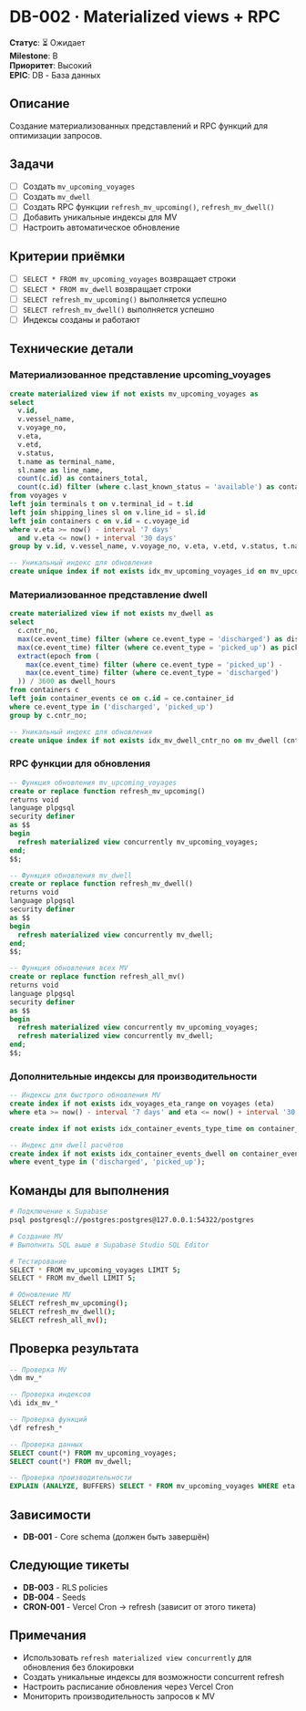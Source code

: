 # DB-002 · Materialized views + RPC

**Статус**: ⏳ Ожидает  
**Milestone**: B  
**Приоритет**: Высокий  
**EPIC**: DB - База данных

## Описание

Создание материализованных представлений и RPC функций для оптимизации запросов.

## Задачи

- [ ] Создать `mv_upcoming_voyages`
- [ ] Создать `mv_dwell`
- [ ] Создать RPC функции `refresh_mv_upcoming()`, `refresh_mv_dwell()`
- [ ] Добавить уникальные индексы для MV
- [ ] Настроить автоматическое обновление

## Критерии приёмки

- [ ] `SELECT * FROM mv_upcoming_voyages` возвращает строки
- [ ] `SELECT * FROM mv_dwell` возвращает строки
- [ ] `SELECT refresh_mv_upcoming()` выполняется успешно
- [ ] `SELECT refresh_mv_dwell()` выполняется успешно
- [ ] Индексы созданы и работают

## Технические детали

### Материализованное представление upcoming_voyages

```sql
create materialized view if not exists mv_upcoming_voyages as
select 
  v.id,
  v.vessel_name,
  v.voyage_no,
  v.eta,
  v.etd,
  v.status,
  t.name as terminal_name,
  sl.name as line_name,
  count(c.id) as containers_total,
  count(c.id) filter (where c.last_known_status = 'available') as containers_available
from voyages v
left join terminals t on v.terminal_id = t.id
left join shipping_lines sl on v.line_id = sl.id
left join containers c on v.id = c.voyage_id
where v.eta >= now() - interval '7 days'
  and v.eta <= now() + interval '30 days'
group by v.id, v.vessel_name, v.voyage_no, v.eta, v.etd, v.status, t.name, sl.name;

-- Уникальный индекс для обновления
create unique index if not exists idx_mv_upcoming_voyages_id on mv_upcoming_voyages (id);
```

### Материализованное представление dwell

```sql
create materialized view if not exists mv_dwell as
select 
  c.cntr_no,
  max(ce.event_time) filter (where ce.event_type = 'discharged') as discharged_at,
  max(ce.event_time) filter (where ce.event_type = 'picked_up') as picked_at,
  extract(epoch from (
    max(ce.event_time) filter (where ce.event_type = 'picked_up') - 
    max(ce.event_time) filter (where ce.event_type = 'discharged')
  )) / 3600 as dwell_hours
from containers c
left join container_events ce on c.id = ce.container_id
where ce.event_type in ('discharged', 'picked_up')
group by c.cntr_no;

-- Уникальный индекс для обновления
create unique index if not exists idx_mv_dwell_cntr_no on mv_dwell (cntr_no);
```

### RPC функции для обновления

```sql
-- Функция обновления mv_upcoming_voyages
create or replace function refresh_mv_upcoming()
returns void
language plpgsql
security definer
as $$
begin
  refresh materialized view concurrently mv_upcoming_voyages;
end;
$$;

-- Функция обновления mv_dwell
create or replace function refresh_mv_dwell()
returns void
language plpgsql
security definer
as $$
begin
  refresh materialized view concurrently mv_dwell;
end;
$$;

-- Функция обновления всех MV
create or replace function refresh_all_mv()
returns void
language plpgsql
security definer
as $$
begin
  refresh materialized view concurrently mv_upcoming_voyages;
  refresh materialized view concurrently mv_dwell;
end;
$$;
```

### Дополнительные индексы для производительности

```sql
-- Индексы для быстрого обновления MV
create index if not exists idx_voyages_eta_range on voyages (eta) 
where eta >= now() - interval '7 days' and eta <= now() + interval '30 days';

create index if not exists idx_container_events_type_time on container_events (container_id, event_type, event_time desc);

-- Индекс для dwell расчётов
create index if not exists idx_container_events_dwell on container_events (container_id, event_type, event_time) 
where event_type in ('discharged', 'picked_up');
```

## Команды для выполнения

```bash
# Подключение к Supabase
psql postgresql://postgres:postgres@127.0.0.1:54322/postgres

# Создание MV
# Выполнить SQL выше в Supabase Studio SQL Editor

# Тестирование
SELECT * FROM mv_upcoming_voyages LIMIT 5;
SELECT * FROM mv_dwell LIMIT 5;

# Обновление MV
SELECT refresh_mv_upcoming();
SELECT refresh_mv_dwell();
SELECT refresh_all_mv();
```

## Проверка результата

```sql
-- Проверка MV
\dm mv_*

-- Проверка индексов
\di idx_mv_*

-- Проверка функций
\df refresh_*

-- Проверка данных
SELECT count(*) FROM mv_upcoming_voyages;
SELECT count(*) FROM mv_dwell;

-- Проверка производительности
EXPLAIN (ANALYZE, BUFFERS) SELECT * FROM mv_upcoming_voyages WHERE eta >= now();
```

## Зависимости

- **DB-001** - Core schema (должен быть завершён)

## Следующие тикеты

- **DB-003** - RLS policies
- **DB-004** - Seeds
- **CRON-001** - Vercel Cron → refresh (зависит от этого тикета)

## Примечания

- Использовать `refresh materialized view concurrently` для обновления без блокировки
- Создать уникальные индексы для возможности concurrent refresh
- Настроить расписание обновления через Vercel Cron
- Мониторить производительность запросов к MV
